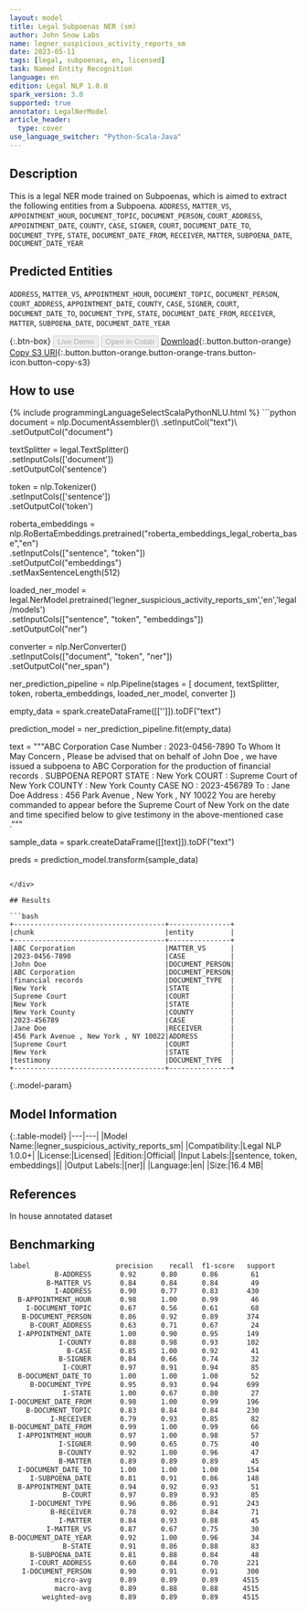 ```yaml
---
layout: model
title: Legal Subpoenas NER (sm)
author: John Snow Labs
name: legner_suspicious_activity_reports_sm
date: 2023-05-11
tags: [legal, subpoenas, en, licensed]
task: Named Entity Recognition
language: en
edition: Legal NLP 1.0.0
spark_version: 3.0
supported: true
annotator: LegalNerModel
article_header:
  type: cover
use_language_switcher: "Python-Scala-Java"
---
```


## Description

This is a legal NER mode trained on Subpoenas, which is aimed to extract the following entities from a Subpoena. `ADDRESS`, `MATTER_VS`, `APPOINTMENT_HOUR`, `DOCUMENT_TOPIC`, `DOCUMENT_PERSON`, `COURT_ADDRESS`, `APPOINTMENT_DATE`, `COUNTY`, `CASE`, `SIGNER`, `COURT`, `DOCUMENT_DATE_TO`, `DOCUMENT_TYPE`, `STATE`, `DOCUMENT_DATE_FROM`, `RECEIVER`, `MATTER`, `SUBPOENA_DATE`, `DOCUMENT_DATE_YEAR`

## Predicted Entities

`ADDRESS`, `MATTER_VS`, `APPOINTMENT_HOUR`, `DOCUMENT_TOPIC`, `DOCUMENT_PERSON`, `COURT_ADDRESS`, `APPOINTMENT_DATE`, `COUNTY`, `CASE`, `SIGNER`, `COURT`, `DOCUMENT_DATE_TO`, `DOCUMENT_TYPE`, `STATE`, `DOCUMENT_DATE_FROM`, `RECEIVER`, `MATTER`, `SUBPOENA_DATE`, `DOCUMENT_DATE_YEAR`

{:.btn-box}
<button class="button button-orange" disabled>Live Demo</button>
<button class="button button-orange" disabled>Open in Colab</button>
[Download](https://s3.amazonaws.com/auxdata.johnsnowlabs.com/legal/models/legner_suspicious_activity_reports_sm_en_1.0.0_3.0_1683795797844.zip){:.button.button-orange}
[Copy S3 URI](s3://auxdata.johnsnowlabs.com/legal/models/legner_suspicious_activity_reports_sm_en_1.0.0_3.0_1683795797844.zip){:.button.button-orange.button-orange-trans.button-icon.button-copy-s3}

## How to use



<div class="tabs-box" markdown="1">
{% include programmingLanguageSelectScalaPythonNLU.html %}
```python
document = nlp.DocumentAssembler()\
    .setInputCol("text")\
    .setOutputCol("document")

textSplitter = legal.TextSplitter()\
    .setInputCols(['document'])\
    .setOutputCol('sentence')

token = nlp.Tokenizer()\
    .setInputCols(['sentence'])\
    .setOutputCol('token')

roberta_embeddings = nlp.RoBertaEmbeddings.pretrained("roberta_embeddings_legal_roberta_base","en") \
    .setInputCols(["sentence", "token"]) \
    .setOutputCol("embeddings") \
    .setMaxSentenceLength(512)
  
loaded_ner_model = legal.NerModel.pretrained('legner_suspicious_activity_reports_sm','en','legal/models')\
    .setInputCols(["sentence", "token", "embeddings"])\
    .setOutputCol("ner")

converter = nlp.NerConverter()\
    .setInputCols(["document", "token", "ner"])\
    .setOutputCol("ner_span")

ner_prediction_pipeline = nlp.Pipeline(stages = [
                                            document,
                                            textSplitter,
                                            token,
                                            roberta_embeddings,
                                            loaded_ner_model,
                                            converter
                                            ])

empty_data = spark.createDataFrame([['']]).toDF("text")

prediction_model = ner_prediction_pipeline.fit(empty_data)

text = """ABC Corporation Case Number : 2023-0456-7890 To Whom It May Concern , Please be advised that on behalf of John Doe , we have issued a subpoena to ABC Corporation for the production of financial records . SUBPOENA REPORT STATE : New York COURT : Supreme Court of New York COUNTY : New York County CASE NO : 2023-456789 To : Jane Doe Address : 456 Park Avenue , New York , NY 10022 You are hereby commanded to appear before the Supreme Court of New York on the date and time specified below to give testimony in the above-mentioned case ."""

sample_data = spark.createDataFrame([[text]]).toDF("text")

preds = prediction_model.transform(sample_data)
```

</div>

## Results

```bash
+-------------------------------------+---------------+
|chunk                                |entity         |
+-------------------------------------+---------------+
|ABC Corporation                      |MATTER_VS      |
|2023-0456-7890                       |CASE           |
|John Doe                             |DOCUMENT_PERSON|
|ABC Corporation                      |DOCUMENT_PERSON|
|financial records                    |DOCUMENT_TYPE  |
|New York                             |STATE          |
|Supreme Court                        |COURT          |
|New York                             |STATE          |
|New York County                      |COUNTY         |
|2023-456789                          |CASE           |
|Jane Doe                             |RECEIVER       |
|456 Park Avenue , New York , NY 10022|ADDRESS        |
|Supreme Court                        |COURT          |
|New York                             |STATE          |
|testimony                            |DOCUMENT_TYPE  |
+-------------------------------------+---------------+
```

{:.model-param}
## Model Information

{:.table-model}
|---|---|
|Model Name:|legner_suspicious_activity_reports_sm|
|Compatibility:|Legal NLP 1.0.0+|
|License:|Licensed|
|Edition:|Official|
|Input Labels:|[sentence, token, embeddings]|
|Output Labels:|[ner]|
|Language:|en|
|Size:|16.4 MB|

## References

In house annotated dataset

## Benchmarking

```bash
label                     precision    recall  f1-score   support
           B-ADDRESS       0.92      0.80      0.86        61
         B-MATTER_VS       0.84      0.84      0.84        49
           I-ADDRESS       0.90      0.77      0.83       430
  B-APPOINTMENT_HOUR       0.98      1.00      0.99        46
    I-DOCUMENT_TOPIC       0.67      0.56      0.61        68
   B-DOCUMENT_PERSON       0.86      0.92      0.89       374
     B-COURT_ADDRESS       0.63      0.71      0.67        24
  I-APPOINTMENT_DATE       1.00      0.90      0.95       149
            I-COUNTY       0.88      0.98      0.93       102
              B-CASE       0.85      1.00      0.92        41
            B-SIGNER       0.84      0.66      0.74        32
             I-COURT       0.97      0.91      0.94        85
  B-DOCUMENT_DATE_TO       1.00      1.00      1.00        52
     B-DOCUMENT_TYPE       0.95      0.93      0.94       699
             I-STATE       1.00      0.67      0.80        27
I-DOCUMENT_DATE_FROM       0.98      1.00      0.99       196
    B-DOCUMENT_TOPIC       0.83      0.84      0.84       230
          I-RECEIVER       0.79      0.93      0.85        82
B-DOCUMENT_DATE_FROM       0.99      1.00      0.99        66
  I-APPOINTMENT_HOUR       0.97      1.00      0.98        57
            I-SIGNER       0.90      0.65      0.75        40
            B-COUNTY       0.92      1.00      0.96        47
            B-MATTER       0.89      0.89      0.89        45
  I-DOCUMENT_DATE_TO       1.00      1.00      1.00       154
     I-SUBPOENA_DATE       0.81      0.91      0.86       148
  B-APPOINTMENT_DATE       0.94      0.92      0.93        51
             B-COURT       0.97      0.89      0.93        85
     I-DOCUMENT_TYPE       0.96      0.86      0.91       243
          B-RECEIVER       0.78      0.92      0.84        71
            I-MATTER       0.84      0.93      0.88        45
         I-MATTER_VS       0.87      0.67      0.75        30
B-DOCUMENT_DATE_YEAR       0.92      1.00      0.96        34
             B-STATE       0.91      0.86      0.88        83
     B-SUBPOENA_DATE       0.81      0.88      0.84        48
     I-COURT_ADDRESS       0.60      0.84      0.70       221
   I-DOCUMENT_PERSON       0.90      0.91      0.91       300
           micro-avg       0.89      0.89      0.89      4515
           macro-avg       0.89      0.88      0.88      4515
        weighted-avg       0.89      0.89      0.89      4515
```